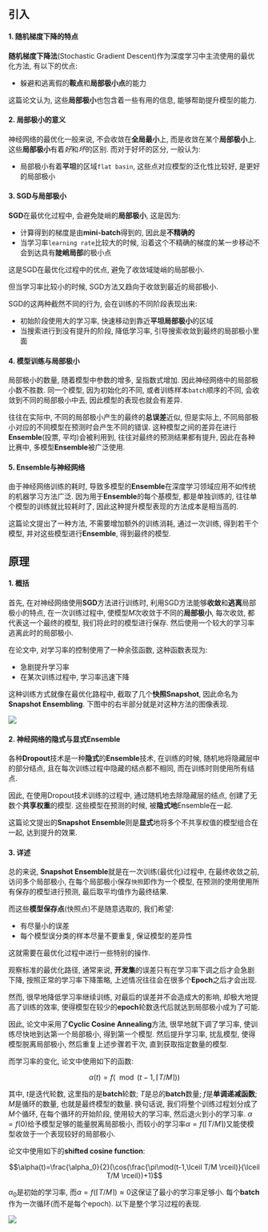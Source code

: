 ## 引入

#### 1. 随机梯度下降的特点

**随机梯度下降法**(Stochastic Gradient Descent)作为深度学习中主流使用的最优化方法, 有以下的优点:

- 躲避和逃离假的**鞍点**和**局部极小点**的能力

这篇论文认为, 这些**局部极小**也包含着一些有用的信息, 能够帮助提升模型的能力.

#### 2. 局部极小的意义

神经网络的最优化一般来说, 不会收敛在**全局最小**上, 而是收敛在某个**局部极小**上. 这些**局部极小**有着*好*和*坏*的区别. 而对于好坏的区分, 一般认为:

- 局部极小有着**平坦**的区域`flat basin`, 这些点对应模型的泛化性比较好, 是更好的局部极小

#### 3. SGD与局部极小

**SGD**在最优化过程中, 会避免陡峭的**局部极小**, 这是因为:

- 计算得到的梯度是由**mini-batch**得到的, 因此是**不精确的**
- 当学习率`learning rate`比较大的时候, 沿着这个不精确的梯度的某一步移动不会到达具有**陡峭局部**的极小点

这是SGD在最优化过程中的优点, 避免了收敛域陡峭的局部极小.

但当学习率比较小的时候, SGD方法又趋向于收敛到最近的局部极小.

SGD的这两种截然不同的行为, 会在训练的不同阶段表现出来:

- 初始阶段使用大的学习率, 快速移动到靠近**平坦局部极小**的区域
- 当搜索进行到没有提升的阶段, 降低学习率, 引导搜索收敛到最终的局部极小里面

#### 4. 模型训练与局部极小

局部极小的数量, 随着模型中参数的增多, 呈指数式增加. 因此神经网络中的局部极小数不胜数. 同一个模型, 因为初始化的不同, 或者训练样本`batch`顺序的不同, 会收敛到不同的局部极小中去, 因此模型的表现也就会有差异.

往往在实际中, 不同的局部极小产生的最终的**总误差**近似, 但是实际上, 不同局部极小对应的不同模型在预测时会产生不同的错误. 这种模型之间的差异在进行**Ensemble**(投票, 平均)会被利用到, 往往对最终的预测结果都有提升, 因此在各种比赛中, 多模型**Ensemble**被广泛使用.

#### 5. Ensemble与神经网络

由于神经网络训练的耗时, 导致多模型的**Ensemble**在深度学习领域应用不如传统的机器学习方法广泛. 因为用于**Ensemble**的每个基模型, 都是单独训练的, 往往单个模型的训练就比较耗时了, 因此这种提升模型表现的方法成本是相当高的.

这篇论文提出了一种方法, 不需要增加额外的训练消耗, 通过一次训练, 得到若干个模型, 并对这些模型进行**Ensemble**, 得到最终的模型.

## 原理

#### 1. 概括

首先, 在对神经网络使用**SGD**方法进行训练时, 利用SGD方法能够**收敛**和**逃离**局部极小的特点, 在一次训练过程中, 使模型$M$次收敛于不同的**局部极小**, 每次收敛, 都代表这一个最终的模型, 我们将此时的模型进行保存. 然后使用一个较大的学习率逃离此时的局部极小.

在论文中, 对学习率的控制使用了一种余弦函数, 这种函数表现为:

- 急剧提升学习率
- 在某次训练过程中, 学习率迅速下降

这种训练方式就像在最优化路程中, 截取了几个**快照Snapshot**, 因此命名为**Snapshot Ensembling**. 下图中的右半部分就是对这种方法的图像表现.

![](http://garnet.oss-cn-shenzhen.aliyuncs.com/18-10-6/38116058.jpg)

#### 2. 神经网络的隐式与显式Ensemble

各种**Dropout**技术是一种**隐式**的**Ensemble**技术, 在训练的时候, 随机地将隐藏层中的部分结点, 且在每次训练过程中隐藏的结点都不相同, 而在训练时则使用所有结点.

因此, 在使用Dropout技术训练的过程中, 通过随机地去除隐藏层的结点, 创建了无数个**共享权重**的模型. 这些模型在预测的时候, 被**隐式地**Ensemble在一起.

这篇论文提出的**Snapshot Ensemble**则是**显式**地将多个不共享权值的模型组合在一起, 达到提升的效果.

#### 3. 详述

总的来说, **Snapshot Ensemble**就是在一次训练(最优化)过程中, 在最终收敛之前, 访问多个局部极小, 在每个局部极小保存`快照`即作为一个模型, 在预测的使用使用所有保存的模型进行预测, 最后取平均值作为最终结果.

而这些**模型保存点**(快照点)不是随意选取的, 我们希望:

- 有尽量小的误差
- 每个模型误分类的样本尽量不要重复, 保证模型的差异性

这就需要在最优化过程中进行一些特别的操作.

观察标准的最优化路径, 通常来说, **开发集**的误差只有在学习率下调之后才会急剧下降, 按照正常的学习率下降策略, 上述情况往往会在很多个**Epoch**之后才会出现.

然而, 很早地降低学习率继续训练, 对最后的误差并不会造成大的影响, 却极大地提高了训练的效率, 使得模型在较少的**epoch**轮数迭代后就达到局部极小成为了可能.

因此, 论文中采用了**Cyclic Cosine Annealing**方法, 很早地就下调了学习率, 使训练尽快地到达第一个局部极小, 得到第一个模型. 然后提升学习率, 扰乱模型, 使得模型脱离局部极小, 然后重复上述步骤若干次, 直到获取指定数量的模型.

而学习率的变化, 论文中使用如下的函数:

$$\alpha(t)=f(\mod(t-1, \lceil T/M \rceil))$$

其中, $t$是迭代轮数, 这里指的是**batch**轮数; $T$是总的**batch**数量; $f$是**单调递减函数**; $M$是循环的数量, 也就是最终模型的数量. 换句话说, 我们将整个训练过程划分成了$M$个循环, 在每个循环的开始阶段, 使用较大的学习率, 然后退火到小的学习率. $\alpha=f(0)$给予模型足够的能量脱离局部极小, 而较小的学习率$\alpha=f(\lceil T/M \rceil)$又能使模型收敛于一个表现较好的局部极小.

论文中使用如下的**shifted cosine function**:

$$\alpha(t)=\frac{\alpha_0}{2}(\cos(\frac{\pi\mod(t-1,\lceil T/M \rceil)}{\lceil T/M \rceil})+1)$$

$\alpha_0​$是初始的学习率, 而$\alpha=f(\lceil T/M \rceil)\approx0​$这保证了最小的学习率足够小. 每个**batch**作为一次循环(而不是每个epoch). 以下是整个学习过程的表现.

![](http://garnet.oss-cn-shenzhen.aliyuncs.com/18-10-7/96793447.jpg)